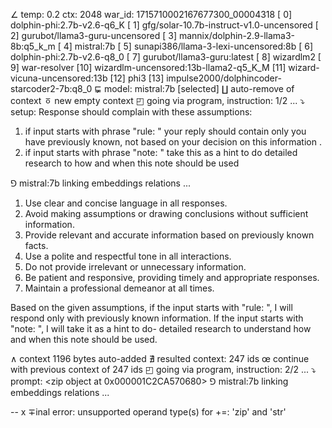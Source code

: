 ∠ temp: 0.2 ctx: 2048 war_id: 1715710002167677300_00004318
 [ 0] dolphin-phi:2.7b-v2.6-q6_K
 [ 1] gfg/solar-10.7b-instruct-v1.0-uncensored
 [ 2] gurubot/llama3-guru-uncensored
 [ 3] mannix/dolphin-2.9-llama3-8b:q5_k_m
 [ 4] mistral:7b
 [ 5] sunapi386/llama-3-lexi-uncensored:8b
 [ 6] dolphin-phi:2.7b-v2.6-q8_0
 [ 7] gurubot/llama3-guru:latest
 [ 8] wizardlm2
 [ 9] war-resolver
 [10] wizardlm-uncensored:13b-llama2-q5_K_M
 [11] wizard-vicuna-uncensored:13b
 [12] phi3
 [13] impulse2000/dolphincoder-starcoder2-7b:q8_0
⋤ model: mistral:7b [selected]
∐ auto-remove of context
ㆆ new empty context
◰ going via program, instruction: 1/2 ...
⤵ setup: Response should complain with these assumptions:
1. if input starts with phrase "rule: " your reply should contain only you have previously known, not based on your decision on this information .
2. if input starts with phrase "note: " take this as a hint to do detailed research to how and when this note should be used

⅁ mistral:7b linking embeddings relations ...
 1. Use clear and concise language in all responses.
2. Avoid making assumptions or drawing conclusions without sufficient information.
3. Provide relevant and accurate information based on previously known facts.
4. Use a polite and respectful tone in all interactions.
5. Do not provide irrelevant or unnecessary information.
6. Be patient and responsive, providing timely and appropriate responses.
7. Maintain a professional demeanor at all times.

Based on the given assumptions, if the input starts with "rule: ", I will respond only with previously known information. If the input starts with "note: ", I will take it as a hint to do-
detailed research to understand how and when this note should be used.

∧ context 1196 bytes auto-added
∄ resulted context: 247 ids
œ continue with previous context of 247 ids
◰ going via program, instruction: 2/2 ...
⤵ prompt: <zip object at 0x000001C2CA570680>
⅁ mistral:7b linking embeddings relations ...


--
x ∓inal error: unsupported operand type(s) for +=: 'zip' and 'str'
